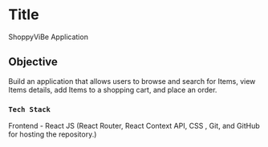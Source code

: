 # Title

 ShoppyViBe Application

## Objective

Build an application that allows users to browse and search for Items, view Items details, add Items to a shopping cart, and place an order.

### `Tech Stack`


Frontend - React JS (React Router, React Context API, CSS , Git, and GitHub for hosting the repository.)


